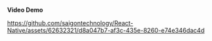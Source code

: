 **Video Demo**

https://github.com/saigontechnology/React-Native/assets/62632321/d8a047b7-af3c-435e-8260-e74e346dac4d
